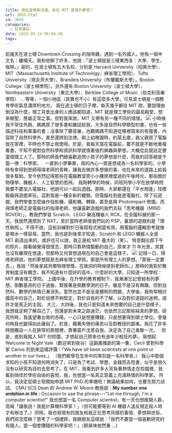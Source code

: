 ```yaml
---
title: 倚在查爾斯河邊，為何 MIT 是我的夢想？
url: 3055.html
id: 3055
categories:
  - 日常筆記
date: 2018-05-14 06:04:50
tags:
---
```


前幾天在波士頓 Downtown Crossing 的咖啡廳，遇到一名外國人，他有一個中文名：羅嘯天。我和他聊了許多，他說：「波士頓就是三樣東西多：大學、學生、咖啡。」是的，在波士頓有五大名校，分別是 Harvard University（哈佛大學）、MIT（Massachusetts Institute of Technology，麻省理工學院）、Tufts University（塔夫茨大學）、Brandeis University（布蘭戴斯大學），Boston College（波士頓學院）。另外還有 Boston University（波士頓大學）、Northeastern University（東北大學）、Berklee College of Music（伯克利音樂學院） ... 等等，一個小地區（其實也不小）有這麼多大學，可見波士頓是一個教育學術氣息濃厚的地方。 我在波士頓的日子裡，每天幾乎都往 MIT 跑，要說理由倒沒為什麼，理工背景出身的人應該都知道，MIT 就是理工學術的最高殿堂，想來朝聖，應屬正常之事。但對我來說，MIT 又帶有另一種不同的情懷。 [![](/images/2018/05/20180504_185054.jpg)](/images/2018/05/20180504_185054.jpg) 小時候我不常往外跑，媽媽買了很多書和雜誌給我，大多是自然科學類型的書，也有一些描述科技和軍事的書；沒事除了聽音樂，也聽媽媽不知道從哪裡買來的有聲書，內容除了自然科學外，甚至還跨到法律。剛上幼稚園時，約莫五歲，我父親買了電腦放在家裡，平時也不禁止我使用。於是，我每天窩在電腦前，要不就是不斷地重複看書，不知不覺對自然科學和資訊科學就懷著強烈興趣與夢想，大概從此就註定要當個理工人了。那時的師長們總喜歡追問小孩子的夢想是什麼，而我的回答總是千篇一律：科學家。   一直到小學畢業，我的內心一直是想成為一名科學家的。小學時有幸得到恩師得煒老師的青睞，讓我去做許多想做的事，也在未來的道路上給我很多幫助。至今依然記得那些在電腦教室旁小小機房裡度過的午後時光，那些關於物理學、機器人、人工智慧的思辨。 我剛轉學的時候，同班同學小宇在放學時問我要不要加入電腦社，他說可以一起玩遊戲。那時，大家都還在「平水相逢」找模擬器與遊戲來玩，這對我是一種全新的體驗。但電腦社到底是電腦社，除了玩遊戲，我們學會怎麼操作投影機、攝影機、轉錄，甚至是用 PhotoImpact 修圖。而得煒老師正是電腦社的指導老師，他讓喜歡遊戲的我們去玩「思考機器（MIND ROVER）」，教我們學習 Scratch、LEGO 樂高機器人 RCX。在全國科展的那一天，我居然還摸到了 NXT，至於當時老師借我們玩的 PSP，裏頭的遊戲則是「理性執照」。不得不說，這些訓練對於日後寫程式相當有用，用電腦的邏輯思考就像是喝水一樣容易。當然，我也是到後來才知道，Scratch 和 LEGO 機器人全是 MIT 創造出來的，或許也可以說，我正是給 MIT 養大的（笑）。 特意翻出那下午的照片，越看越覺得很懷念，那時只靠熱情驅動的自己，原來才 11 年光景，其實也沒有離現在很遠，但那時又何曾想過現在的自己會是這樣子。 ![](/images/2018/05/DSC01906.jpg) 記得一日，得煒老師說，他的夢想就是去麻省理工學院，那是所有理工人的夢想。「那我一定要去，」我說「然後拿諾貝爾物理學獎，在致詞的時候提到老師你。」那時的我對於教育制度沒有概念，我不知道有什麼好的高中，什麼好的大學，只知道一所學校：MIT 麻省理工學院。 上國中後，在升學的教育體制下，我漸漸忘記曾經有的夢想，倒數基測的日子過後，緊接著是倒數學測的日子。雖並不是沒有興趣，但對自然科、數學的熱情已漸消失。當然也並不是全是體制的問題，大學後，我時常檢討國高中的自己，對於目標不夠堅定，對於自我的不了解，以及對於道路的迷惘，或許才是真正的主因。 大三、大四後，我也只是知道未來想要的自己是什麼樣子，我想我足夠了解自己了，但還是對未來之路迷茫，也依然忘記那些純真的夢想。研究所時，我遙望著台南的赤陽，一心只是想要賺錢，只是想要得到碩士學位。曾幾何時我也變得如此庸俗了。於是，藉著失戀的痛苦以及對教授的鄙夷，我花了許多時間獨自一人在狹窄的房間裡，靠著窗戶沈思自我，決定為了自己勇敢一次。   但是，直到我踏入 MIT 的校園，才想起自己原來也有過年少輕狂的夢。 我想起 Welcome to Night Vale（歡迎來到夜谷）這齣廣播劇的第一集，Cecil 曾對科學家 Carlos 的到來這樣評價：「We have _all_ been scientists at one point or another in our lives.」 （我們都曾在生命中的某刻是一名科學家。） 我心中那個求知的小孩不知道何時消失了，只是為了考試、學歷、金錢而去唸書，似乎是很久沒有以研究為目的去思考了。在 MIT，我看到許多人背負著熱情走在校園裡，我看到徜徉於學術自由的喜悅，我，也想當一名真正意義上充滿熱情的科學家。 所以，我決定從碩士班開始申請 MIT PhD 的準備吧！無論結果如何，也要先努力試試。 CMU SCS Dean 的 Andrew W. Moore 教授說：**My number one ambition in life :** Occasion to use the phrase---"Let me through, I'm a computer scientist!" 我也想當一名 Computer scientist，有一天也想推開人群，高喊「讓我過！我是計算機科學家！」（但可能要等到 AI 機器人違反規定殺人時才有辦法了。）同時，我也發現有的朋友和我正在思考同樣的事情，夢想與世俗，我們該怎麼辦？思考了一個禮拜，我跟朋友這樣說：「我們不要當一個喜歡研究的有錢人，當一個會賺錢的科學家吧！」（銅臭味依然重 ...）